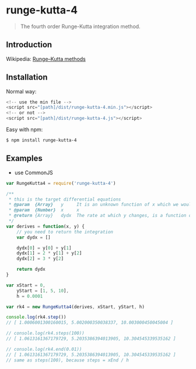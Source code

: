 # runge-kutta-4

> The fourth order Runge-Kutta integration method.

## Introduction

Wikipedia: [Runge–Kutta methods](https://en.wikipedia.org/wiki/Runge%E2%80%93Kutta_methods)

## Installation

Normal way:
```javascript
<!-- use the min file -->
<script src="[path]/dist/runge-kutta-4.min.js"></script>
<!-- or not -->
<script src="[path]/dist/runge-kutta-4.js"></script>
```

Easy with npm:
```bash
$ npm install runge-kutta-4
```

## Examples

- use CommonJS
```javascript
var RungeKutta4 = require('runge-kutta-4')

/**
 * this is the target differential equations
 * @param  {Array}   y     It is an unknown function of x which we would like to approximate
 * @param  {Number}  x     x
 * @return {Array}   dydx  The rate at which y changes, is a function of x and of y
 */
var derives = function(x, y) {
    // you need to return the integration
    var dydx = []

    dydx[0] = y[0] + y[1]
    dydx[1] = 2 * y[1] + y[2]
    dydx[2] = 3 * y[2]

    return dydx
}

var xStart = 0,
    yStart = [1, 5, 10],
    h = 0.0001

var rk4 = new RungeKutta4(derives, xStart, yStart, h)

console.log(rk4.step())
// [ 1.0006001300160015, 5.002000350038337, 10.003000450045004 ]

// console.log(rk4.steps(100))
// [ 1.0613161367179729, 5.2035386394013905, 10.304545339535162 ]

// console.log(rk4.end(0.01))
// [ 1.0613161367179729, 5.2035386394013905, 10.304545339535162 ]
// same as steps(100), because steps = xEnd / h
```
